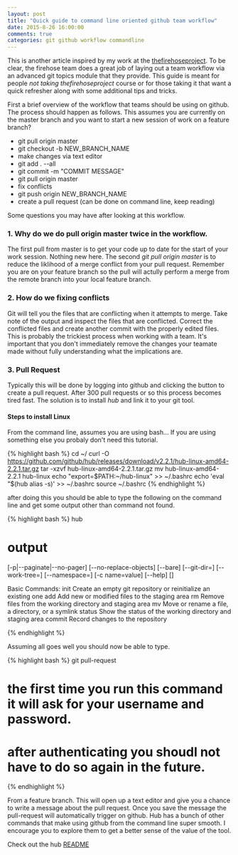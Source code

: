 ```yaml
---
layout: post
title: "Quick guide to command line oriented github team workflow"
date: 2015-8-26 16:00:00
comments: true
categories: git github workflow commandline
---
```


This is another article inspired by my work at the [thefirehoseproject](http://www.thefirehoseproject.com/).  To be clear, the firehose team does a great job of laying out a team workflow via an advanced git topics module that they provide.  This guide is meant for people *not taking thefirehoseproject* course or for those taking it that want a quick refresher along with some additional tips and tricks.

First a brief overview of the workflow that teams should be using on github.  The process should happen as follows.  This assumes you are currently on the master branch and you want to start a new session of work on a feature branch?

- git pull origin master
- git checkout -b NEW_BRANCH_NAME
- make changes via text editor
- git add . --all
- git commit -m "COMMIT MESSAGE"
- git pull origin master
- fix conflicts
- git push origin NEW_BRANCH_NAME
- create a pull request (can be done on command line, keep reading)

Some questions you may have after looking at this workflow.

### 1. Why do we do pull origin master twice in the workflow.

The first pull from master is to get your code up to date for the start of your work session.  Nothing new here.  The second *git pull origin master* is to reduce the liklihood of a merge conflict from your pull request.  Remember you are on your feature branch so the pull will actully perform a merge from the remote branch into your local feature branch.

### 2. How do we fixing conflicts

Git will tell you the files that are conflicting when it attempts to merge.  Take note of the output and inspect the files that are conflicted.  Correct the conflicted files and create another commit with the properly edited files.  This is probably the trickiest process when working with a team.  It's important that you don't immediately remove the changes your teamate made without fully understanding what the implications are.

### 3. Pull Request

Typically this will be done by logging into github and clicking the button to create a pull request.  After 300 pull requests or so this process becomes tired fast.  The solution is to install *hub* and link it to your git tool.


#### Steps to install Linux

From the command line, assumes you are using bash... If you are using something else you probaly don't need this tutorial.

{% highlight bash %}
cd ~/
curl -O https://github.com/github/hub/releases/download/v2.2.1/hub-linux-amd64-2.2.1.tar.gz
tar -xzvf hub-linux-amd64-2.2.1.tar.gz
mv hub-linux-amd64-2.2.1 hub-linux
echo "export=$PATH:~/hub-linux" >> ~/.bashrc
echo 'eval "$(hub alias -s)' >> ~/.bashrc
source ~/.bashrc
{% endhighlight %}

after doing this you should be able to type the following on the command line and get some output other than command not found.

{% highlight bash %}
hub 

# output
[-p|--paginate|--no-pager] [--no-replace-objects] [--bare]
[--git-dir=<path>] [--work-tree=<path>] [--namespace=<name>]
[-c name=value] [--help]
<command> [<args>]

Basic Commands:
   init       Create an empty git repository or reinitialize an existing one
   add        Add new or modified files to the staging area
   rm         Remove files from the working directory and staging area
   mv         Move or rename a file, a directory, or a symlink
   status     Show the status of the working directory and staging area
   commit     Record changes to the repository

{% endhighlight %}

Assuming all goes well you should now be able to type.

{% highlight bash %}
git pull-request

# the first time you run this command it will ask for your username and password.
# after authenticating you shoudl not have to do so again in the future.

{% endhighlight %}

From a feature branch.  This will open up a text editor and give you a chance to write a message about the pull request. Once you save the message the pull-request will automatically trigger on github.  Hub has a bunch of other commands that make using github from the command line super smooth.  I encourage you to explore them to get a better sense of the value of the tool.

Check out the hub [README](https://github.com/github/hub)  

